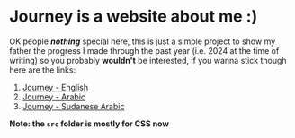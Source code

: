 # Journey is a website about me :)

OK people **_nothing_** special here, this is just a simple project
to show my father the progress I made through the past year (i.e. 2024 at the time of writing)
so you probably **wouldn't** be interested, if you wanna stick though here are the links:

1. [Journey - English](<!-- blank for now -->)
2. [Journey - Arabic](<!-- blank for now -->)
3. [Journey - Sudanese Arabic](<!-- blank for now -->)

**Note: the `src` folder is mostly for CSS now**

